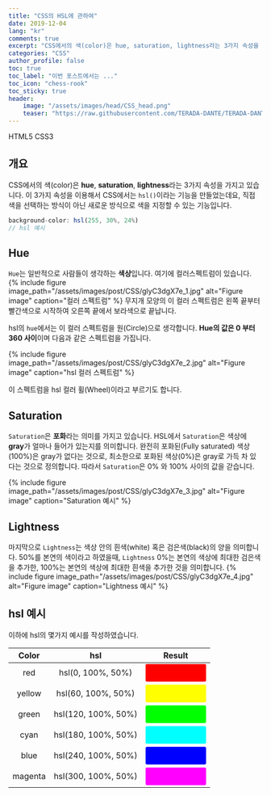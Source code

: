 ```yaml
---
title: "CSS의 HSL에 관하여"
date: 2019-12-04
lang: "kr"
comments: true
excerpt: "CSS에서의 색(color)은 hue, saturation, lightness라는 3가지 속성을 가지고 있습니다. 이 3가지 속성을 이용해서 CSS에서는 hsl()이라는 기능을 만들었는데요, 직접 색을 선택하는 방식이 아닌 새로운 방식으로 색을 지정할 수 있는 기능입니다."
categories: "CSS"
author_profile: false
toc: true 
toc_label: "이번 포스트에서는 ..." 
toc_icon: "chess-rook"
toc_sticky: true
header:
    image: "/assets/images/head/CSS_head.png"
    teaser: "https://raw.githubusercontent.com/TERADA-DANTE/TERADA-DANTE.github.io/master/_images/teaser/category/CSS.png"
---
```


<!-- glyC3dgX7e -->
<!--Language Button HTML -->
<span><a class="HTML"><i class="fab fa-html5"></i> HTML</a><a class="HTMLVer">5</a></span>  <span><a class="CSS"><i class="fab fa-css3-alt"></i> CSS</a><a class="CSSVer">3</a></span>
<!--Language Button HTML -->
<!-- Main content-->

## 개요
CSS에서의 색(color)은 **hue**, **saturation**, **lightness**라는 3가지 속성을 가지고 있습니다. 이 3가지 속성을 이용해서 CSS에서는 `hsl()`이라는 기능을 만들었는데요, 직접 색을 선택하는 방식이 아닌 새로운 방식으로 색을 지정할 수 있는 기능입니다.

~~~javascript
background-color: hsl(255, 30%, 24%)
// hsl 예시
~~~

## Hue
`Hue`는 일반적으로 사람들이 생각하는 **색상**입니다. 
여기에 컬러스펙트럼이 있습니다. 
{% include figure image_path="/assets/images/post/CSS/glyC3dgX7e_1.jpg" alt="Figure image" caption="컬러 스펙트럼" %}
무지개 모양의 이 컬러 스펙트럼은 왼쪽 끝부터 빨간색으로 시작하여 오른쪽 끝에서 보라색으로 끝납니다. 

hsl의 `hue`에서는 이 컬러 스펙트럼을 원(Circle)으로 생각합니다. **Hue의 값은 0 부터 360 사이**이며 다음과 같은 스펙트럼을 가집니다.

{% include figure image_path="/assets/images/post/CSS/glyC3dgX7e_2.jpg" alt="Figure image" caption="hsl 컬러 스펙트럼" %}

이 스펙트럼을 hsl 컬러 휠(Wheel)이라고 부르기도 합니다.

## Saturation
`Saturation`은 **포화**라는 의미를 가지고 있습니다. HSL에서 `Saturation`은 색상에 **gray**가 얼마나 들어가 있는지를 의미합니다. 완전히 포화된(Fully saturated) 색상(100%)은 gray가 없다는 것으로, 최소한으로 포화된 색상(0%)은 gray로 가득 차 있다는 것으로 정의합니다. 따라서 `Saturation`은 0% 와 100% 사이의 값을 갇습니다.

{% include figure image_path="/assets/images/post/CSS/glyC3dgX7e_3.jpg" alt="Figure image" caption="Saturation 예시" %}

## Lightness
마지막으로 `Lightness`는 색상 안의 흰색(white) 혹은 검은색(black)의 양을 의미합니다. 50%를 본연의 색이라고 하였을때, `Lightness` 0%는 본연의 색상에 최대한 검은색을 추가한, 100%는 본연의 색상에 최대한 흰색을 추가한 것을 의미합니다.
{% include figure image_path="/assets/images/post/CSS/glyC3dgX7e_4.jpg" alt="Figure image" caption="Lightness 예시" %}

## hsl 예시
이하에 hsl의 몇가지 예시를 작성하였습니다.

|  Color  |         hsl         |                       Result                        |
| :-----: | :-----------------: | :-------------------------------------------------: |
|   red   |  hsl(0, 100%, 50%)  |   <button class ="ex" id="red" disabled></button>   |
| yellow  | hsl(60, 100%, 50%)  | <button class ="ex" id="yellow" disabled></button>  |
|  green  | hsl(120, 100%, 50%) |  <button class ="ex" id="green" disabled></button>  |
|  cyan   | hsl(180, 100%, 50%) |  <button class ="ex" id="cyan" disabled></button>   |
|  blue   | hsl(240, 100%, 50%) |  <button class ="ex" id="blue" disabled></button>   |
| magenta | hsl(300, 100%, 50%) | <button class ="ex" id="magneta" disabled></button> |


<!-- Main content-->

<!-- Javascript -->

<!-- Javascript -->

<!-- CSS -->
<style>
#red{
    background-color:hsl(0, 100%, 50%);
}
#yellow{
    background-color:hsl(60, 100%, 50%);
}
#green{
    background-color:hsl(120, 100%, 50%);
}
#cyan{
    background-color:hsl(180, 100%, 50%);
}
#blue{
    background-color:hsl(240, 100%, 50%);
}
#magneta{
    background-color:hsl(300, 100%, 50%);
}
.ex{
    width:120px;
    height:35px;
    border:none;
    border-radius: 3px;
}
</style>
<!-- CSS -->
